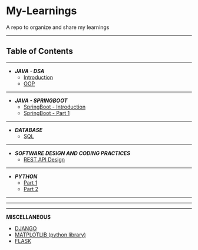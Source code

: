 # My-Learnings
A repo to organize and share my learnings

***

## Table of Contents

***

* ***JAVA - DSA***
  * [Introduction](Notes/Java_DSA_Notes/java_dsa_intro.md)
  * [OOP](Notes/Java_DSA_Notes/java_dsa_oop.md)

***

* ***JAVA - SPRINGBOOT***
  * [SpringBoot - Introduction](Notes/SpringBoot_Notes/java_springboot_intro.md)
  * [SpringBoot - Part 1](Notes/SpringBoot_Notes/springboot_part_1.md)
  
***

* ***DATABASE***
  * [SQL](Notes/Database_Notes/sql_note.md)

***

* ***SOFTWARE DESIGN AND CODING PRACTICES***
  * [REST API Design](Notes/Backend_Design_Notes/REST_api_design.md) 

***

* ***PYTHON***
    * [Part 1](Notes/Python_Notes/python_note.md)
    * [Part 2](Notes/Python_Notes/python_note_part_2.md)
  
***  
***
***

**MISCELLANEOUS**
* [DJANGO](Notes/Python_Notes/django_note.md)
* [MATPLOTLIB (python library)](Notes/Python_Notes/matplotlib_note.md)
* [FLASK](Notes/Python_Notes/python_flask_1.md)